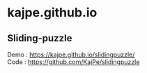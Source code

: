 # kajpe.github.io

## Sliding-puzzle  
Demo : <a href="https://kajpe.github.io/slidingpuzzle/">https://kajpe.github.io/slidingpuzzle/</a>  
Code : <a href="https://github.com/KajPe/slidingpuzzle">https://github.com/KajPe/slidingpuzzle</a>  
